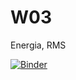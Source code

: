 # W03

Energia, RMS

[![Binder](https://mybinder.org/badge_logo.svg)](https://mybinder.org/v2/gh/pyAGH/W03/HEAD?filepath=LAB_03a_energia_rms.ipynb)
